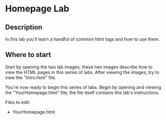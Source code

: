 # Homepage Lab


## Description

In this lab you'll learn a handful of common html tags and how to use them.


## Where to start

Start by opening the two lab images; these two images describe how to view the HTML pages in this series of labs. After viewing the images, try to view the "Intro.html" file.

You're now ready to begin this series of labs. Begin by opening and viewing the "YourHomepage.html" file; the file itself contains this lab's instructions.

Files to edit:
- YourHomepage.html



